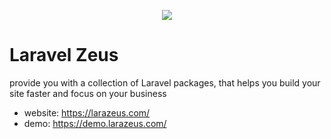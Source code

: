 <p align="center">
<a href="https://larazeus.com"><img src="https://larazeus.com/images/zeus-bannar.png" /></a>
</p>

# Laravel Zeus
provide you with a collection of Laravel packages, that helps you build your site faster and focus on your business

* website: https://larazeus.com/
* demo: https://demo.larazeus.com/
